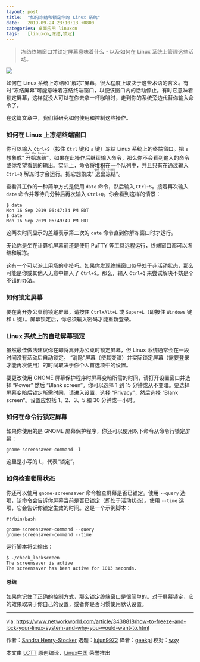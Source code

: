```yaml
---
layout: post
title:	"如何冻结和锁定你的 Linux 系统"
date:	2019-09-24 23:10:13 +0800 
categories:	桌面应用 linuxcn 
tags:	[linuxcn,冻结,锁定]
---
```




> 
> 冻结终端窗口并锁定屏幕意味着什么 - 以及如何在 Linux 系统上管理这些活动。
> 
> 
> 


![](/Asserts/Images//attachment/album/201909/24/230938vgxzv3nrakk0wxnw.jpg)


如何在 Linux 系统上冻结和“解冻”屏幕，很大程度上取决于这些术语的含义。有时“冻结屏幕”可能意味着冻结终端窗口，以便该窗口内的活动停止。有时它意味着锁定屏幕，这样就没人可以在你去拿一杯咖啡时，走到你的系统旁边代替你输入命令了。


在这篇文章中，我们将研究如何使用和控制这些操作。


### 如何在 Linux 上冻结终端窗口


你可以输入 `Ctrl+S`（按住 `Ctrl` 键和 `s` 键）冻结 Linux 系统上的终端窗口。把 `s` 想象成“<ruby> 开始冻结 <rt>  start the freeze </rt></ruby>”。如果在此操作后继续输入命令，那么你不会看到输入的命令或你希望看到的输出。实际上，命令将堆积在一个队列中，并且只有在通过输入 `Ctrl+Q` 解冻时才会运行。把它想象成“<ruby> 退出冻结 <rt>  quit the freeze </rt></ruby>”。


查看其工作的一种简单方式是使用 `date` 命令，然后输入 `Ctrl+S`。接着再次输入 `date` 命令并等待几分钟后再次输入 `Ctrl+Q`。你会看到这样的情景：



```
$ date
Mon 16 Sep 2019 06:47:34 PM EDT
$ date
Mon 16 Sep 2019 06:49:49 PM EDT
```

这两次时间显示的差距表示第二次的 `date` 命令直到你解冻窗口时才运行。


无论你是坐在计算机屏幕前还是使用 PuTTY 等工具远程运行，终端窗口都可以冻结和解冻。


这有一个可以派上用场的小技巧。如果你发现终端窗口似乎处于非活动状态，那么可能是你或其他人无意中输入了 `Ctrl+S`。那么，输入 `Ctrl+Q` 来尝试解决不妨是个不错的办法。


### 如何锁定屏幕


要在离开办公桌前锁定屏幕，请按住 `Ctrl+Alt+L` 或 `Super+L`（即按住 `Windows` 键和 `L` 键）。屏幕锁定后，你必须输入密码才能重新登录。


### Linux 系统上的自动屏幕锁定


虽然最佳做法建议你在即将离开办公桌时锁定屏幕，但 Linux 系统通常会在一段时间没有活动后自动锁定。 “消隐”屏幕（使其变暗）并实际锁定屏幕（需要登录才能再次使用）的时间取决于你个人首选项中的设置。


要更改使用 GNOME 屏幕保护程序时屏幕变暗所需的时间，请打开设置窗口并选择 “Power” 然后 “Blank screen”。你可以选择 1 到 15 分钟或从不变暗。要选择屏幕变暗后锁定所需时间，请进入设置，选择 “Privacy”，然后选择 “Blank screen”。设置应包括 1、2、3、5 和 30 分钟或一小时。


### 如何在命令行锁定屏幕


如果你使用的是 GNOME 屏幕保护程序，你还可以使用以下命令从命令行锁定屏幕：



```
gnome-screensaver-command -l
```

这里是小写的 L，代表“锁定”。


### 如何检查锁屏状态


你还可以使用 `gnome-screensaver` 命令检查屏幕是否已锁定。使用 `--query` 选项，该命令会告诉你屏幕当前是否已锁定（即处于活动状态）。使用 `--time` 选项，它会告诉你锁定生效的时间。这是一个示例脚本：



```
#!/bin/bash

gnome-screensaver-command --query
gnome-screensaver-command --time
```

运行脚本将会输出：



```
$ ./check_lockscreen
The screensaver is active
The screensaver has been active for 1013 seconds.
```

#### 总结


如果你记住了正确的控制方式，那么锁定终端窗口是很简单的。对于屏幕锁定，它的效果取决于你自己的设置，或者你是否习惯使用默认设置。




---


via: <https://www.networkworld.com/article/3438818/how-to-freeze-and-lock-your-linux-system-and-why-you-would-want-to.html>


作者：[Sandra Henry-Stocker](https://www.networkworld.com/author/Sandra-Henry_Stocker/) 选题：[lujun9972](https://github.com/lujun9972) 译者：[geekpi](https://github.com/geekpi) 校对：[wxy](https://github.com/wxy)


本文由 [LCTT](https://github.com/LCTT/TranslateProject) 原创编译，[Linux中国](https://linux.cn/) 荣誉推出
